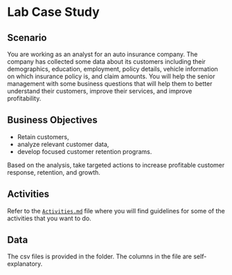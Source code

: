 # Lab Case Study

## Scenario

You are working as an analyst for an auto insurance company. The company has collected some data about its customers including their demographics, education, employment, policy details, vehicle information on which insurance policy is, and claim amounts. You will help the senior management with some business questions that will help them to better understand their customers, improve their services, and improve profitability.

## Business Objectives

- Retain customers,
- analyze relevant customer data,
- develop focused customer retention programs.

Based on the analysis, take targeted actions to increase profitable customer response, retention, and growth.

## Activities

Refer to the [`Activities.md`](/Activities.md) file where you will find guidelines for some of the activities that you want to do.

## Data

The csv files is provided in the folder. The columns in the file are self-explanatory.
